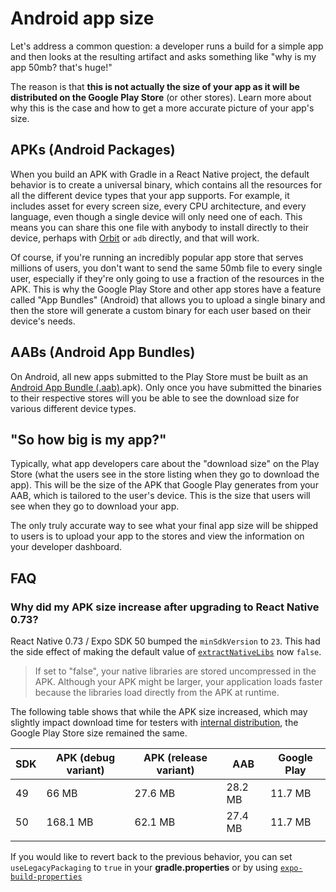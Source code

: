 # Android app size

Let's address a common question: a developer runs a build for a simple app and then looks at the resulting artifact and asks something like "why is my app 50mb? that's huge!"

The reason is that **this is not actually the size of your app as it will be distributed on the Google Play Store** (or other stores). Learn more about why this is the case and how to get a more accurate picture of your app's size.

## APKs (Android Packages)

When you build an APK with Gradle in a React Native project, the default behavior is to create a universal binary, which contains all the resources for all the different device types that your app supports. For example, it includes asset for every screen size, every CPU architecture, and every language, even though a single device will only need one of each. This means you can share this one file with anybody to install directly to their device, perhaps with [Orbit](https://expo.dev/orbit) or `adb` directly, and that will work.

Of course, if you're running an incredibly popular app store that serves millions of users, you don't want to send the same 50mb file to every single user, especially if they're only going to use a fraction of the resources in the APK. This is why the Google Play Store and other app stores have a feature called "App Bundles" (Android) that allows you to upload a single binary and then the store will generate a custom binary for each user based on their device's needs.

## AABs (Android App Bundles)

On Android, all new apps submitted to the Play Store must be built as an [Android App Bundle (.aab)](https://developer.android.com/platform/technology/app-bundle).apk). Only once you have submitted the binaries to their respective stores will you be able to see the download size for various different device types.

## "So how big is my app?"

Typically, what app developers care about the "download size" on the Play Store (what the users see in the store listing when they go to download the app). This will be the size of the APK that Google Play generates from your AAB, which is tailored to the user's device. This is the size that users will see when they go to download your app.

The only truly accurate way to see what your final app size will be shipped to users is to upload your app to the stores and view the information on your developer dashboard.

## FAQ

### Why did my APK size increase after upgrading to React Native 0.73?

React Native 0.73 / Expo SDK 50 bumped the `minSdkVersion` to `23`. This had the side effect of making the default value of [`extractNativeLibs`](https://developer.android.com/guide/topics/manifest/application-element#extractNativeLibs`) now `false`.

> If set to "false", your native libraries are stored uncompressed in the APK. Although your APK might be larger, your application loads faster because the libraries load directly from the APK at runtime.

The following table shows that while the APK size increased, which may slightly impact download time for testers with [internal distribution](https://docs.expo.dev/build/internal-distribution/), the Google Play Store size remained the same.

| SDK | APK (debug variant) | APK (release variant) | AAB     | Google Play |
|-----|---------------------|-----------------------|---------|-------------|
| 49  | 66 MB               | 27.6 MB               | 28.2 MB | 11.7 MB     |
| 50  | 168.1 MB            | 62.1 MB               | 27.4 MB | 11.7 MB     |
|     |                     |                       |         |             |

If you would like to revert back to the previous behavior, you can set `useLegacyPackaging` to `true` in your **gradle.properties** or by using [`expo-build-properties`](https://docs.expo.dev/versions/latest/sdk/build-properties/)